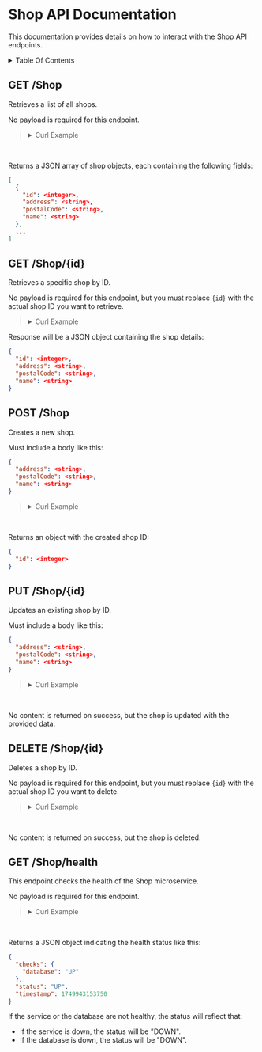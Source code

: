 # Shop API Documentation <!-- omit in toc -->

This documentation provides details on how to interact with the Shop API endpoints.

<details>
<summary>Table Of Contents</summary>

- [GET /Shop](#get-shop)
- [GET /Shop/{id}](#get-shopid)
- [POST /Shop](#post-shop)
- [PUT /Shop/{id}](#put-shopid)
- [DELETE /Shop/{id}](#delete-shopid)
- [GET /Shop/health](#get-shophealth)

</details>

## GET /Shop

Retrieves a list of all shops.

No payload is required for this endpoint.

> <details>
> <summary>Curl Example</summary>
>
> ```bash
> curl -X 'GET' \
>   'http://ec2-3-234-223-157.compute-1.amazonaws.com:8080/Shop' \
>   -H 'accept: application/json'
> ```
>
> In this example, the EC2 instance is accessed via its public DNS name `ec2-3-234-223-157.compute-1.amazonaws.com` on port `8080`. Don't forget to replace this with your actual instance's public DNS or IP address.
>
> </details>

<br>

Returns a JSON array of shop objects, each containing the following fields:

```json
[
  {
    "id": <integer>,
    "address": <string>,
    "postalCode": <string>,
    "name": <string>
  },
  ...
]
```

## GET /Shop/{id}

Retrieves a specific shop by ID.

No payload is required for this endpoint, but you must replace `{id}` with the actual shop ID you want to retrieve.

> <details>
> <summary>Curl Example</summary>
>
> ```bash
> curl -X 'GET' \
>   'http://ec2-3-234-223-157.compute-1.amazonaws.com:8080/Shop/{id}' \
>   -H 'accept: application/json'
> ```
>
> In this example, the EC2 instance is accessed via its public DNS name `ec2-3-234-223-157.compute-1.amazonaws.com` on port `8080`. Don't forget to replace this with your actual instance's public DNS or IP address.
>
> </details>

Response will be a JSON object containing the shop details:

```json
{
  "id": <integer>,
  "address": <string>,
  "postalCode": <string>,
  "name": <string>
}
```

## POST /Shop

Creates a new shop.

Must include a body like this:

```json
{
  "address": <string>,
  "postalCode": <string>,
  "name": <string>
}
```

> <details>
> <summary>Curl Example</summary>
>
> ```bash
> curl -X 'POST' \
>   'http://ec2-3-234-223-157.compute-1.amazonaws.com:8080/Shop' \
>   -H 'accept: application/json' \
>   -H 'Content-Type: application/json' \
>   -d '{
>     "address": "string",
>     "postalCode": "string",
>     "name": "string"
> }'
> ```
>
> In this example, the EC2 instance is accessed via its public DNS name `ec2-3-234-223-157.compute-1.amazonaws.com` on port `8080`. Don't forget to replace this with your actual instance's public DNS or IP address.
>
> </details>

<br>

Returns an object with the created shop ID:

```json
{
  "id": <integer>
}
```

## PUT /Shop/{id}

Updates an existing shop by ID.

Must include a body like this:

```json
{
  "address": <string>,
  "postalCode": <string>,
  "name": <string>
}
```

> <details>
> <summary>Curl Example</summary>
>
> ```bash
> curl -X 'PUT' \
>   'http://ec2-3-234-223-157.compute-1.amazonaws.com:8080/Shop/{id}' \
>   -H 'accept: application/json' \
>   -H 'Content-Type: application/json' \
>   -d '{
>     "address": "aaaa",
>     "postalCode": "ppppp",
>     "name": "nnnnn"
> }'
> ```
>
> In this example, the EC2 instance is accessed via its public DNS name `ec2-3-234-223-157.compute-1.amazonaws.com` on port `8080`. Don't forget to replace this with your actual instance's public DNS or IP address.
>
> </details>

<br>

No content is returned on success, but the shop is updated with the provided data.

## DELETE /Shop/{id}

Deletes a shop by ID.

No payload is required for this endpoint, but you must replace `{id}` with the actual shop ID you want to delete.

> <details>
> <summary>Curl Example</summary>
>
> ```bash
> curl -X 'DELETE' \
>   'http://ec2-3-234-223-157.compute-1.amazonaws.com:8080/Shop/{id}' \
>   -H 'accept: application/json'
> ```
>
> In this example, the EC2 instance is accessed via its public DNS name `ec2-3-234-223-157.compute-1.amazonaws.com` on port `8080`. Don't forget to replace this with your actual instance's public DNS or IP address.
>
> </details>

<br>

No content is returned on success, but the shop is deleted.

## GET /Shop/health

This endpoint checks the health of the Shop microservice.

No payload is required for this endpoint.

> <details>
> <summary>Curl Example</summary>
>
> ```bash
> curl -X 'GET' \
>   'http://ec2-54-242-137-75.compute-1.amazonaws.com:8080/Shop/health' \
>   -H 'accept: application/json'
> ```
>
> In this example, the EC2 instance is accessed via its public DNS name `ec2-54-242-137-75.compute-1.amazonaws.com` on port `8080`. Don't forget to replace this with your actual instance's public DNS or IP address.
>
> </details>

<br>

Returns a JSON object indicating the health status like this:

```json
{
  "checks": {
    "database": "UP"
  },
  "status": "UP",
  "timestamp": 1749943153750
}
```

If the service or the database are not healthy, the status will reflect that:

- If the service is down, the status will be "DOWN".
- If the database is down, the status will be "DOWN".

